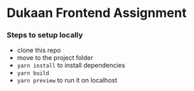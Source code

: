 # Dukaan Frontend Assignment

### Steps to setup locally

- clone this repo
- move to the project folder
- `yarn install` to install dependencies
- `yarn build`
- `yarn preview` to run it on localhost
